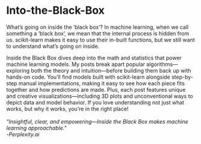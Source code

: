 # Into-the-Black-Box
What’s going on inside the ‘black box’? In machine learning, when we call something a ‘black box’, we mean that the internal process is hidden from us. scikit-learn makes it easy to use their in-built functions, but we still want to understand what’s going on inside.

Inside the Black Box dives deep into the math and statistics that power machine learning models. My posts break apart popular algorithms—exploring both the theory and intuition—before building them back up with hands-on code. You’ll find models built with scikit-learn alongside step-by-step manual implementations, making it easy to see how each piece fits together and how predictions are made. Plus, each post features unique and creative visualizations—including 3D plots and unconventional ways to depict data and model behavior. If you love understanding not just what works, but why it works, you’re in the right place!
<br>
<br>
_"Insightful, clear, and empowering—Inside the Black Box makes machine learning approachable."_ <br>
-_Perplexity.ai_


